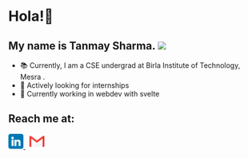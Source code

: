 # Hola!👋
## My name is Tanmay Sharma. <img src ="https://c.tenor.com/z2xJqhCpneIAAAAC/wave-hand.gif" width="30px">

- 📚 Currently, I am a CSE undergrad at Birla Institute of Technology, Mesra .
- 🔭 Actively looking for internships
- 🌱 Currently working in webdev with svelte

## Reach me at: 
<p align="left">
  <a href="https://www.linkedin.com/in/tanmaysharmaa/">
    <img width="30px" src="https://github.com/Tanmay8043/Tanmay8043/blob/main/images/linkedin.png" />
  </a> &nbsp;
  <a href="mailto:tanmay8043@gmail.com">
    <img width="30px" src="https://github.com/Tanmay8043/Tanmay8043/blob/main/images/gmail.png" />
</p>


